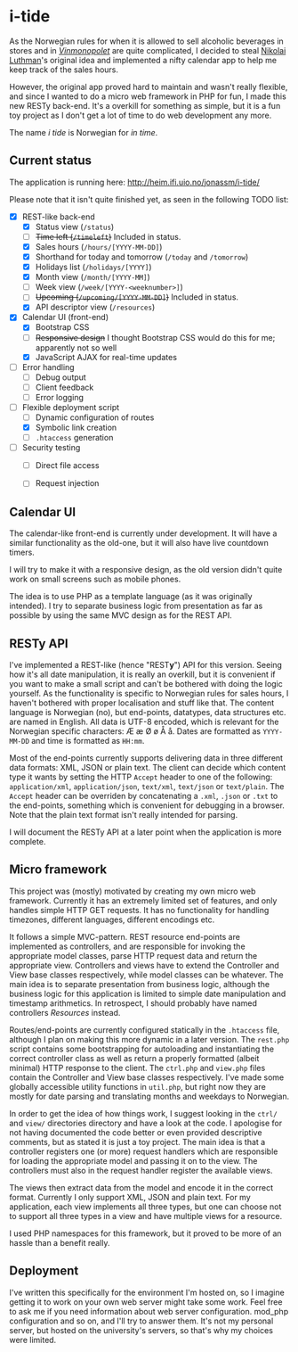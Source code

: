 i-tide
======

As the Norwegian rules for when it is allowed to sell alcoholic beverages in 
stores and in [_Vinmonopolet_](http://www.vinmonopolet.no/) are quite 
complicated, I decided to steal  [Nikolai Luthman](https://github.com/nuth)'s 
original idea and implemented a nifty calendar app to help me keep track of 
the sales hours.

However, the original app proved hard to maintain and wasn't really flexible, 
and since I wanted to do a micro web framework in PHP for fun, I made this new
RESTy back-end. It's a overkill for something as simple, but it is a fun toy
project as I don't get a lot of time to do web development any more. 

The name _i tide_ is Norwegian for _in time_.

Current status
--------------
The application is running here: http://heim.ifi.uio.no/jonassm/i-tide/

Please note that it isn't quite finished yet, as seen in the following
TODO list:
 - [x] REST-like back-end
   - [x] Status view (`/status`)
   - [ ] ~~Time left (`/timeleft`)~~ Included in status.
   - [x] Sales hours (`/hours/[YYYY-MM-DD]`)
   	- [x] Shorthand for today and tomorrow (`/today` and `/tomorrow`)
   - [x] Holidays list (`/holidays/[YYYY]`)
   - [x] Month view (`/month/[YYYY-MM]`)
   - [ ] Week view (`/week/[YYYY-<weeknumber>]`)
   - [ ] ~~Upcoming (`/upcoming/[YYYY-MM-DD]`)~~ Included in status.
   - [x] API descriptor view (`/resources`)
 - [x] Calendar UI (front-end)
   - [x] Bootstrap CSS
   - [ ] ~~Responsive design~~ I thought Bootstrap CSS would do this for me; apparently not so well
   - [x] JavaScript AJAX for real-time updates
 - [ ] Error handling
   - [ ] Debug output
   - [ ] Client feedback
   - [ ] Error logging
 - [ ] Flexible deployment script
   - [ ] Dynamic configuration of routes
   - [x] Symbolic link creation
   - [ ] `.htaccess` generation
 - [ ] Security testing
   - [ ] Direct file access
   - [ ] Request injection


Calendar UI
-----------
The calendar-like front-end is currently under development. It will have a 
similar functionality as the old-one, but it will also have live countdown
timers.

I will try to make it with a responsive design, as the old version didn't 
quite work on small screens such as mobile phones.

The idea is to use PHP as a template language (as it was originally intended).
I try to separate business logic from presentation as far as possible by using
the same MVC design as for the REST API.

RESTy API
---------
I've implemented a REST-like (hence "REST**y**") API for this version. Seeing how
it's all date manipulation, it is really an overkill, but it is convenient if
you want to make a small script and can't be bothered with doing the logic
yourself. As the functionality is specific to Norwegian rules for sales hours,
I haven't bothered with proper localisation and stuff like that. 
The content language is Norwegian (no), but end-points, datatypes, data structures
etc. are named in English. 
All data is UTF-8 encoded, which is relevant for the Norwegian specific characters:
Æ æ Ø ø Å å.
Dates are formatted as `YYYY-MM-DD` and time is formatted as `HH:mm`.

Most of the end-points currently supports 
delivering data in three different data formats: XML, JSON or plain text. 
The client can decide which content type it wants by setting the HTTP `Accept` 
header to one of the following: `application/xml`, `application/json`, 
`text/xml`, `text/json` or `text/plain`. The `Accept` header can be overriden 
by concatenating a `.xml`, `.json` or `.txt` to the end-points, something which
is convenient for debugging in a browser.
Note that the plain text format isn't really intended for parsing.

I will document the RESTy API at a later point when the application is more
complete.

Micro framework
---------------
This project was (mostly) motivated by creating my own micro web framework.
Currently it has an extremely limited set of features, and only handles simple
HTTP GET requests. It has no functionality for handling timezones, different 
languages, different encodings etc.

It follows a simple MVC-pattern. REST resource end-points are implemented as
controllers, and are responsible for invoking the appropriate model classes,
parse HTTP request data and return the appropriate view. Controllers and views
have to extend the Controller and View base classes respectively, while model
classes can be whatever. The main idea is to separate presentation from business
logic, although the business logic for this application is limited to simple 
date manipulation and timestamp arithmetics. In retrospect, I should probably
have named controllers _Resources_ instead.

Routes/end-points are currently configured statically in the `.htaccess` file,
although I plan on making this more dynamic in a later version.
The `rest.php` script contains some bootstrapping for autoloading and 
instantiating the correct controller class as well as return a properly formatted
(albeit minimal) HTTP response to the client. The `ctrl.php` and `view.php` 
files contain the Controller and View base classes respectively. I've made
some globally accessible utility functions in `util.php`, but right now they
are mostly for date parsing and translating months and weekdays to Norwegian.

In order to get the idea of how things work, I suggest looking in the `ctrl/` 
and `view/` directories directory and have a look at the code. I apologise
for not having documented the code better or even provided descriptive 
comments, but as stated it is just a toy project. The main idea is that a
controller registers one (or more) request handlers which are responsible
for loading the appropriate model and passing it on to the view. The 
controllers must also in the request handler register the available views.

The views then extract data from the model and encode it in the correct format.
Currently I only support XML, JSON and plain text. For my application, each
view implements all three types, but one can choose not to support all three
types in a view and have multiple views for a resource.

I used PHP namespaces for this framework, but it proved to be more of an
hassle than a benefit really.

Deployment
----------
I've written this specifically for the environment I'm hosted on, so I
imagine getting it to work on your own web server might take some work.
Feel free to ask me if you need information about web server configuration.
mod\_php configuration and so on, and I'll try to answer them. It's not my
personal server, but hosted on the university's servers, so that's why my 
choices were limited.
